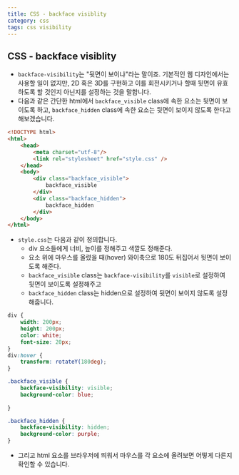 ```yaml
---
title: CSS - backface visiblity
category: css
tags: css visibility
---
```


## CSS - backface visiblity

- `backface-visibility`는 "뒷면이 보이냐"라는 말이죠. 기본적인 웹 디자인에서는 사용할 일이 없지만, 2D 혹은 3D를 구현하고 이를 회전시키거나 할때 뒷면이 유효하도록 할 것인지 아닌지를 설정하는 것을 말합니다.
- 다음과 같은 간단한 html에서 `backface_visible` class에 속한 요소는 뒷면이 보이도록 하고, `backface_hidden` class에 속한 요소는 뒷면이 보이지 않도록 한다고 해보겠습니다.

```html
<!DOCTYPE html>
<html>
    <head>
        <meta charset="utf-8"/>
        <link rel="stylesheet" href="style.css" />
    </head>
    <body>
        <div class="backface_visible">
            backface_visible
        </div>
        <div class="backface_hidden">
            backface_hidden
        </div>
    </body>
</html>
```

- `style.css`는 다음과 같이 정의합니다.
  - div 요소들에게 너비, 높이를 정해주고 색깔도 정해준다.
  - 요소 위에 마우스를 올렸을 때(hover) 와이축으로 180도 뒤집어서 뒷면이 보이도록 해준다.
  - `backface_visible` class는 `backface-visibility`를 `visible`로 설정하여 뒷면이 보이도록 설정해주고
  - `backface_hidden` class는 hidden으로 설정하여 뒷면이 보이지 않도록 설정해줍니다.

```css
div {
    width: 200px;
    height: 200px;
    color: white;
    font-size: 20px;
}
div:hover {
    transform: rotateY(180deg); 
}

.backface_visible {
    backface-visibility: visible;
    background-color: blue;
    
}

.backface_hidden {
    backface-visibility: hidden;
    background-color: purple;
}
```

- 그리고 html 요소를 브라우저에 띄워서 마우스를 각 요소에 올려보면 어떻게 다른지 확인할 수 있습니다.
